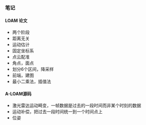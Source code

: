 
### 笔记


#### LOAM 论文
- 两个阶段
- 距离无关
- 运动估计
- 固定坐标系
- 点云配准
- 角点，面点
- 划分6个区间，降采样
- 前端，建图
- 最小二乘法，插值法

#### A-LOAM源码

- 激光雷达运动畸变，一帧数据是过去的一段时间而非某个时刻的数据
- 运动补偿，把过去一段时间统一到一个时间点上
- 位姿 
